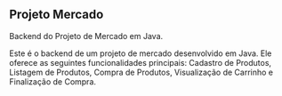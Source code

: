 ## Projeto Mercado
Backend do Projeto de Mercado em Java.

Este é o backend de um projeto de mercado desenvolvido em Java. Ele oferece as seguintes funcionalidades principais: Cadastro de Produtos, Listagem de Produtos, Compra de Produtos, Visualização de Carrinho e Finalização de Compra.
